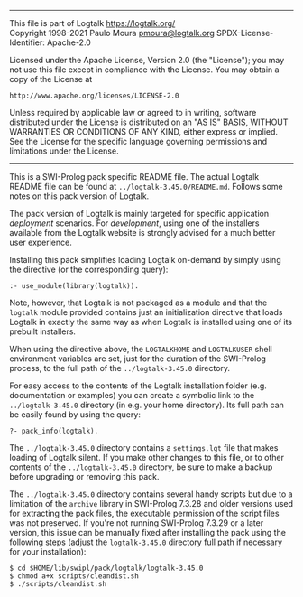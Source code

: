 ________________________________________________________________________

This file is part of Logtalk <https://logtalk.org/>  
Copyright 1998-2021 Paulo Moura <pmoura@logtalk.org>
SPDX-License-Identifier: Apache-2.0

Licensed under the Apache License, Version 2.0 (the "License");
you may not use this file except in compliance with the License.
You may obtain a copy of the License at

    http://www.apache.org/licenses/LICENSE-2.0

Unless required by applicable law or agreed to in writing, software
distributed under the License is distributed on an "AS IS" BASIS,
WITHOUT WARRANTIES OR CONDITIONS OF ANY KIND, either express or implied.
See the License for the specific language governing permissions and
limitations under the License.
________________________________________________________________________


This is a SWI-Prolog pack specific README file. The actual Logtalk
README file can be found at `../logtalk-3.45.0/README.md`. Follows
some notes on this pack version of Logtalk.

The pack version of Logtalk is mainly targeted for specific application
*deployment* scenarios. For *development*, using one of the installers
available from the Logtalk website is strongly advised for a much better
user experience.

Installing this pack simplifies loading Logtalk on-demand by simply
using the directive (or the corresponding query):

	:- use_module(library(logtalk)).

Note, however, that Logtalk is not packaged as a module and that the
`logtalk` module provided contains just an initialization directive
that loads Logtalk in exactly the same way as when Logtalk is installed
using one of its prebuilt installers.

When using the directive above, the `LOGTALKHOME` and `LOGTALKUSER`
shell environment variables are set, just for the duration of the
SWI-Prolog process, to the full path of the `../logtalk-3.45.0`
directory.

For easy access to the contents of the Logtalk installation folder
(e.g. documentation or examples) you can create a symbolic link to the
`../logtalk-3.45.0` directory (in e.g. your home directory). Its full
path can be easily found by using the query:

	?- pack_info(logtalk).

The `../logtalk-3.45.0` directory contains a `settings.lgt` file that
makes loading of Logtalk silent. If you make other changes to this file,
or to other contents of the `../logtalk-3.45.0` directory, be sure to
make a backup before upgrading or removing this pack.

The `../logtalk-3.45.0` directory contains several handy scripts but due
to a limitation of the `archive` library in SWI-Prolog 7.3.28 and older
versions used for extracting the pack files, the executable permission
of the script files was not preserved. If you're not running SWI-Prolog
7.3.29 or a later version, this issue can be manually fixed after installing
the pack using the following steps (adjust the `logtalk-3.45.0` directory
full path if necessary for your installation):

	$ cd $HOME/lib/swipl/pack/logtalk/logtalk-3.45.0
	$ chmod a+x scripts/cleandist.sh
	$ ./scripts/cleandist.sh
